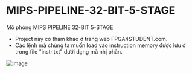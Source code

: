 # MIPS-PIPELINE-32-BIT-5-STAGE
Mô phỏng MIPS PIPELINE 32-BIT 5-STAGE
* Project này có tham khảo ở trang web FPGA4STUDENT.com.
* Các lệnh mà chúng ta muốn load vào instruction memory được lưu ở trong file "instr.txt" dưới dạng mã nhị phân.

![image](https://user-images.githubusercontent.com/34186687/78423877-a6448580-7693-11ea-86e2-13041310f61a.png)
